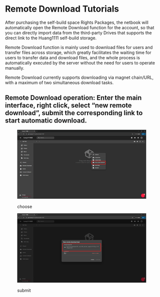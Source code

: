# Remote Download Tutorials

After purchasing the self-build space Rights Packages, the netbook will automatically open the Remote Download function for the account, so that you can directly import data from the third-party Drives that supports the direct link to the Huang1111 self-build storage.

Remote Download function is mainly used to download files for users and transfer files across storage, which greatly facilitates the waiting time for users to transfer data and download files, and the whole process is automatically executed by the server without the need for users to operate manually.

Remote Download currently supports downloading via magnet chain/URL, with a maximum of two simultaneous download tasks.

## Remote Download operation: Enter the main interface, right click, select “new remote download”, submit the corresponding link to start automatic download.

<figure><img src="../../.gitbook/assets/屏幕截图 2025-02-13 235930.png" alt=""><figcaption><p>choose</p></figcaption></figure>

<figure><img src="../../.gitbook/assets/屏幕截图 2025-02-13 235943.png" alt=""><figcaption><p>submit</p></figcaption></figure>
